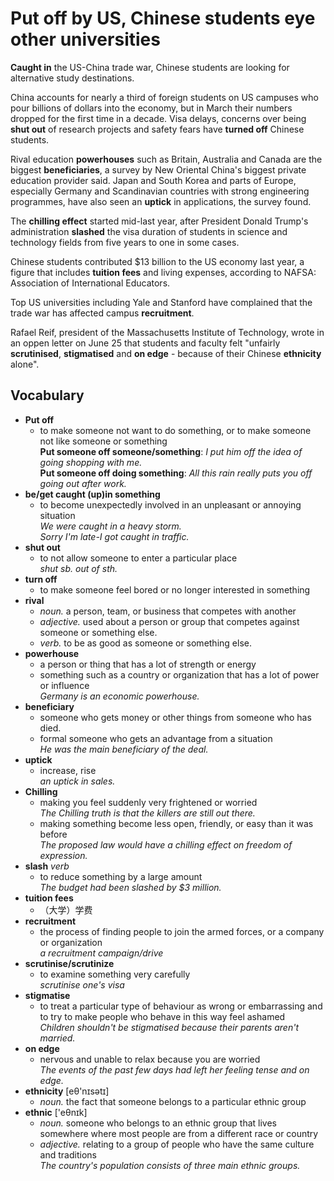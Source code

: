 # **Put off** by US, Chinese students eye other universities

**Caught in** the US-China trade war, Chinese students are looking for alternative study destinations.

China accounts for nearly a third of foreign students on US campuses who pour billions of dollars into the economy, but in March their numbers dropped for the first time in a decade. Visa delays, concerns over being **shut out** of research projects and safety fears have **turned off** Chinese students.

Rival education **powerhouses** such as Britain, Australia and Canada are the biggest **beneficiaries**, a survey by New Oriental China's biggest private education provider said. Japan and South Korea and parts of Europe, especially Germany and Scandinavian countries with strong engineering programmes, have also seen an **uptick** in applications, the survey found.

The **chilling effect** started mid-last year, after President Donald Trump's administration **slashed** the visa duration of students in science and technology fields from five years to one in some cases.

Chinese students contributed $13 billion to the US economy last year, a figure that includes **tuition fees** and living expenses, according to NAFSA: Association of International Educators.

Top US universities including Yale and Stanford have complained that the trade war has affected campus **recruitment**.

Rafael Reif, president of the Massachusetts Institute of Technology, wrote in an oppen letter on June 25 that students and faculty felt "unfairly **scrutinised**, **stigmatised** and **on edge** - because of their Chinese **ethnicity** alone".


## Vocabulary
* **Put off**  
    * to make someone not want to do something, or to make someone not like someone or something  
    **Put someone off someone/something**: *I put him off the idea of going shopping with me.*  
    **Put someone off doing something**: *All this rain really puts you off going out after work.*  
* **be/get caught (up)in something**  
    * to become unexpectedly involved in an unpleasant or annoying situation  
    *We were caught in a heavy storm.*  
    *Sorry I'm late-I got caught in traffic.*
* **shut out**  
    * to not allow someone to enter a particular place  
    *shut sb. out of sth.*
* **turn off**  
    * to make someone feel bored or no longer interested in something  
* **rival**  
    * *noun.* a person, team, or business that competes with another  
    * *adjective.* used about a person or group that competes against someone or something else.  
    * *verb.* to be as good as someone or something else.  
* **powerhouse**  
    * a person or thing that has a lot of strength or energy  
    * something such as a country or organization that has a lot of power or influence  
    *Germany is an economic powerhouse.*  
* **beneficiary**
    * someone who gets money or other things from someone who has died.  
    * formal someone who gets an advantage from a situation  
    *He was the main beneficiary of the deal.*
* **uptick**  
    * increase, rise  
    *an uptick in sales.*  
* **Chilling**
    * making you feel suddenly very frightened or worried  
    *The Chilling truth is that the killers are still out there.*
    * making something become less open, friendly, or easy than it was before  
    *The proposed law would have a chilling effect on freedom of expression.*  
* **slash**  *verb*  
    * to reduce something by a large amount  
    *The budget had been slashed by $3 million.*  
* **tuition fees**  
    * （大学）学费  
* **recruitment**     
    * the process of finding people to join the armed forces, or a company or organization  
    *a recruitment campaign/drive*  
* **scrutinise/scrutinize**  
    * to examine something very carefully  
    *scrutinise one's visa*  
* **stigmatise**  
    * to treat a particular type of behaviour as wrong or embarrassing and to try to make people who behave in this way feel ashamed  
    *Children shouldn't be stigmatised because their parents aren't married.*  
* **on edge**  
    * nervous and unable to relax because you are worried  
    *The events of the past few days had left her feeling tense and on edge.*  
* **ethnicity** [eθ'nɪsətɪ]
    * *noun.* the fact that someone belongs to a particular ethnic group  
* **ethnic** ['eθnɪk]
    * *noun.* someone who belongs to an ethnic group that lives somewhere where most people are from a different race or country  
    * *adjective.* relating to a group of people who have the same culture and traditions  
    *The country's population consists of three main ethnic groups.*  
